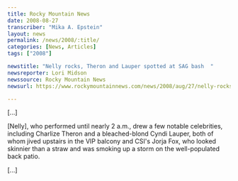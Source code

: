 ```yaml
---
title: Rocky Mountain News
date: 2008-08-27
transcriber: "Mika A. Epstein"
layout: news
permalink: /news/2008/:title/
categories: [News, Articles]
tags: ["2008"]

newstitle: "Nelly rocks, Theron and Lauper spotted at SAG bash  "
newsreporter: Lori Midson
newssource: Rocky Mountain News
newsurl: https://www.rockymountainnews.com/news/2008/aug/27/nelly-rocks-house-sag-bash/

---
```


[...]

[Nelly], who performed until nearly 2 a.m., drew a few notable celebrities, including Charlize Theron and a bleached-blond Cyndi Lauper, both of whom jived upstairs in the VIP balcony and CSI's Jorja Fox, who looked skinnier than a straw and was smoking up a storm on the well-populated back patio.

[...]
